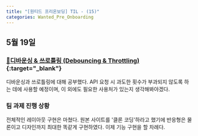 ```yaml
---
title: "[원티드 프리온보딩] TIL - (15)"
categories: Wanted_Pre_Onboarding
---
```


## 5월 19일

### [🔗디바운싱 & 쓰로틀링 (Debouncing & Throttling)](http://moonga.github.io/concept/debouncing-and-throttling/){:target="\_blank"}

디바운싱과 쓰로틀링에 대해 공부했다. API 요청 시 과도한 횟수가 부과되지 않도록 하는 데에 사용할 예정이며, 이 외에도 필요한 사용처가 있는지 생각해봐야겠다.

### 팀 과제 진행 상황

전체적인 레이아웃 구현은 마쳤다. 원본 사이트를 '클론 코딩'하라고 했기에 반응형은 물론이고 디자인까지 최대한 똑같게 구현하였다. 이제 기능 구현을 할 차례다.
